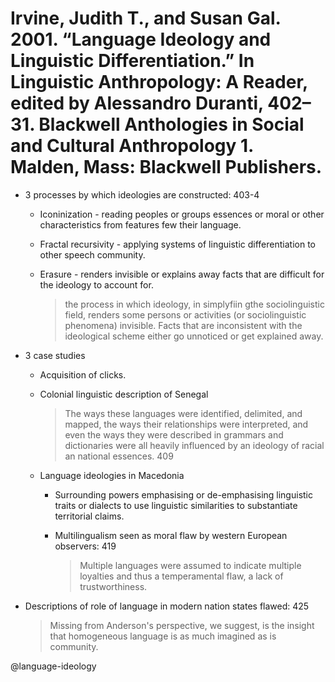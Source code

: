 # Irvine, Judith T., and Susan Gal. 2001. “Language Ideology and Linguistic Differentiation.” In Linguistic Anthropology: A Reader, edited by Alessandro Duranti, 402–31. Blackwell Anthologies in Social and Cultural Anthropology 1. Malden, Mass: Blackwell Publishers.

- 3 processes by which ideologies are constructed:  403-4
    - Iconinization - reading peoples or groups essences or moral or other characteristics from features few their language.  
    - Fractal recursivity - applying systems of linguistic differentiation to other speech community.
    - Erasure - renders invisible or explains away facts that are difficult for the ideology to account for.

      > the process in which ideology, in simplyfiin gthe sociolinguistic field, renders some persons or activities (or sociolinguistic phenomena) invisible. Facts that are inconsistent with the ideological scheme either go unnoticed or get explained away.

- 3 case studies
   - Acquisition of clicks.
   - Colonial linguistic description of Senegal

     > The ways these languages were identified, delimited, and mapped, the ways their relationships were interpreted, and even the ways they were described in grammars and dictionaries were all heavily influenced by an ideology of racial an national essences. 409 

    - Language ideologies in Macedonia

        - Surrounding powers emphasising or de-emphasising linguistic traits or dialects to use linguistic similarities to substantiate territorial claims.

        - Multilingualism seen as moral flaw by western European observers: 419

            > Multiple languages were assumed to indicate multiple loyalties and thus a temperamental flaw, a lack of trustworthiness.

- Descriptions of role of language in modern nation states flawed: 425

    > Missing from Anderson's perspective, we suggest, is the insight that homogeneous language is as much imagined as is community.  

@language-ideology
